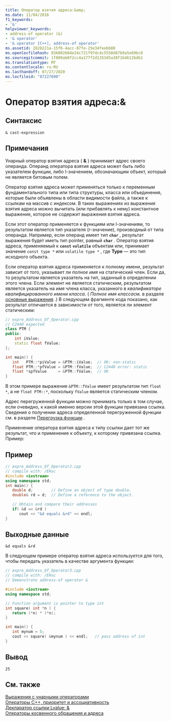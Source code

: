 ```yaml
---
title: Оператор взятия адреса:&amp;
ms.date: 11/04/2016
f1_keywords:
- '&'
helpviewer_keywords:
- address-of operator (&)
- '& operator'
- '& operator [C++], address-of operator'
ms.assetid: 2828221a-15f6-4acc-87fe-25e34feebb88
ms.openlocfilehash: 836802684e24c721f97dc4c5558d87b9a5e69bc8
ms.sourcegitcommit: 1f009ab0f2cc4a177f2d1353d5a38f164612bdb1
ms.translationtype: MT
ms.contentlocale: ru-RU
ms.lasthandoff: 07/27/2020
ms.locfileid: "87227690"
---
```

# <a name="address-of-operator-amp"></a>Оператор взятия адреса:&amp;

## <a name="syntax"></a>Синтаксис

```
& cast-expression
```

## <a name="remarks"></a>Примечания

Унарный оператор взятия адреса ( **&** ) принимает адрес своего операнда. Операнд оператора взятия адреса может быть либо указателем функции, либо l-значением, обозначающим объект, который не является битовым полем.

Оператор взятия адреса может применяться только к переменным фундаментального типа или типа структуры, класса или объединения, которые были объявлены в области видимости файла, а также к ссылкам на массив с индексом. В таких выражениях из выражения взятия адреса можно вычитать (или прибавлять к нему) константное выражение, которое не содержит выражения взятия адреса.

Если этот оператор применяется к функциям или l-значениям, то результатом является тип указателя (r-значение), производный от типа операнда. Например, если операнд имеет тип **`char`** , результат выражения будет иметь тип pointer, равный **`char`** . Оператор взятия адреса, применяемый к **`const`** **`volatile`** объектам или, принимает значение `const type *` или `volatile type *` , где **Type** — это тип исходного объекта.

Если оператор взятия адреса применяется к полному имени, результат зависит от того, указывает ли *полное имя* на статический член. Если да, то результатом является указатель на тип, заданный в определении этого члена. Если элемент не является статическим, результатом является указатель на *имя* члена класса, указанного в *квалификаторе квалифицированного имени класса*. ( *Полное имя класса*см. в разделе [основные выражения](../cpp/primary-expressions.md) .) В следующем фрагменте кода показано, как результат отличается в зависимости от того, является ли элемент статическим:

```cpp
// expre_Address_Of_Operator.cpp
// C2440 expected
class PTM {
public:
    int iValue;
    static float fValue;
};

int main() {
   int   PTM::*piValue = &PTM::iValue;  // OK: non-static
   float PTM::*pfValue = &PTM::fValue;  // C2440 error: static
   float *spfValue     = &PTM::fValue;  // OK
}
```

В этом примере выражение `&PTM::fValue` имеет результатом тип `float *`, а не `float PTM::*`, поскольку `fValue` является статическим членом.

Адрес перегруженной функции можно принимать только в том случае, если очевидно, к какой именно версии этой функции привязана ссылка. Сведения о получении адреса определенной перегруженной функции см. в разделе [Перегрузка функции](function-overloading.md) .

Применение оператора взятия адреса к типу ссылки дает тот же результат, что и применение к объекту, к которому привязана ссылка. Пример:

## <a name="example"></a>Пример

```cpp
// expre_Address_Of_Operator2.cpp
// compile with: /EHsc
#include <iostream>
using namespace std;
int main() {
   double d;        // Define an object of type double.
   double& rd = d;  // Define a reference to the object.

   // Obtain and compare their addresses
   if( &d == &rd )
      cout << "&d equals &rd" << endl;
}
```

## <a name="output"></a>Выходные данные

```Output
&d equals &rd
```

В следующем примере оператор взятия адреса используется для того, чтобы передать указатель в качестве аргумента функции:

```cpp
// expre_Address_Of_Operator3.cpp
// compile with: /EHsc
// Demonstrate address-of operator &

#include <iostream>
using namespace std;

// Function argument is pointer to type int
int square( int *n ) {
   return (*n) * (*n);
}

int main() {
   int mynum = 5;
   cout << square( &mynum ) << endl;   // pass address of int
}
```

## <a name="output"></a>Вывод

```Output
25
```

## <a name="see-also"></a>См. также

[Выражения с унарными операторами](../cpp/expressions-with-unary-operators.md)<br/>
[Операторы C++, приоритет и ассоциативность](../cpp/cpp-built-in-operators-precedence-and-associativity.md)<br/>
[Декларатор ссылки Lvalue: &](../cpp/lvalue-reference-declarator-amp.md)<br/>
[Операторы косвенного обращения и адреса](../c-language/indirection-and-address-of-operators.md)
